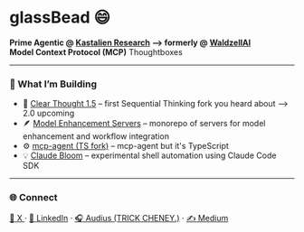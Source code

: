 # glassBead 😄

**Prime Agentic @ [Kastalien Research](https://github.com/Kastalien-Research) --> formerly @ [WaldzellAI](https://github.com/waldzellAI)**  
**Model Context Protocol (MCP)** Thoughtboxes

---

### 🧩 What I’m Building
- 🧠 [Clear Thought 1.5](https://github.com/waldzellAI/clearthought-onepointfive) – first Sequential Thinking fork you heard about --> 2.0 upcoming
- 🪶 [Model Enhancement Servers](https://github.com/waldzellAI/model-enhancement-servers) – monorepo of servers for model enhancement and workflow integration  
- ⚙️ [mcp-agent (TS fork)](https://github.com/waldzellAI/mcp-agent-ts) – mcp-agent but it's TypeScript
- 💡 [Claude Bloom](https://github.com/glassBead-tc/claude-bloom) – experimental shell automation using Claude Code SDK

---


### 🌐 Connect
[💬 X ](https://x.com/glassBeadDeux) · [🔗 LinkedIn](https://linkedin.com/in/glassBead-tc) · [🎧 Audius (TRICK CHENEY.)](https://audius.co/mynameiscards) · [✍️ Medium](https://glassBead-tc.medium.com)

<!--
**glassBead-tc/glassBead-tc** is a ✨ _special_ ✨ repository because its `README.md` (this file) appears on your GitHub profile.

Here are some ideas to get you started:

- 🔭 I’m currently working on ...
- 🌱 I’m currently learning ...
- 👯 I’m looking to collaborate on ...
- 🤔 I’m looking for help with ...
- 💬 Ask me about ...
- 📫 How to reach me: ...
- 😄 Pronouns: ...
- ⚡ Fun fact: ...
-->
